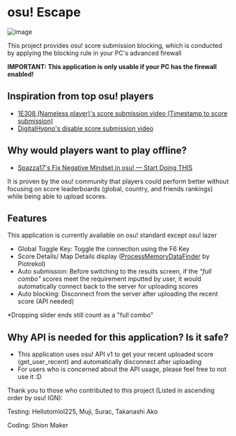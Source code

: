 # osu! Escape

![image](https://user-images.githubusercontent.com/73950784/140847268-7e44ffc3-bf63-4ba8-aff6-c2622d75877a.png)
 
 This project provides osu! score submission blocking, which is conducted by applying the blocking rule in your PC's advanced firewall
 
 **IMPORTANT: This application is only usable if your PC has the firewall enabled!**
 
 ## Inspiration from top osu! players
 
 - [1E308 (Nameless player)'s score submission video (Timestamp to score submission)](https://www.youtube.com/watch?v=D7x7OXpUmss&t=647s&ab_channel=RoriSanbyaku) 
 - [DigitalHypno's disable score submission video](https://www.youtube.com/watch?v=lusAZ1fiph8&ab_channel=DigitalHypno)
 
## Why would players want to play offline? 
 
 - [Spazza17's Fix Negative Mindset in osu! — Start Doing THIS](https://www.youtube.com/watch?v=cEyVSiY9ohU&ab_channel=Spazza17)
 
 It is proven by the osu! community that players could perform better without focusing on score leaderboards (global, country, and friends rankings) while being able to upload scores.
 
 ## Features
 
 This application is currently available on osu! standard except osu! lazer 
 
 - Global Toggle Key: Toggle the connection using the F6 Key
 - Score Details/ Map Details display ([ProcessMemoryDataFinder](https://github.com/Piotrekol/ProcessMemoryDataFinder) by Piotrekol)
 - Auto submission: Before switching to the results screen, if the *"full combo"* scores meet the requirement inputted by user, it would automatically connect back to the server for uploading scores
 - Auto blocking: Disconnect from the server after uploading the recent score (API needed)
 
 *Dropping slider ends still count as a "full combo"

## Why API is needed for this application? Is it safe?
 
 - This application uses osu! API v1 to get your recent uploaded score (get_user_recent) and automatically disconnect after uploading
 - For users who is concerned about the API usage, please feel free to not use it :D
 
 
 Thank you to those who contributed to this project (Listed in ascending order by osu! IGN):
 
 Testing: Hellotomlol225, Muji, Surac, Takanashi Ako
 
 Coding: Shion Maker
